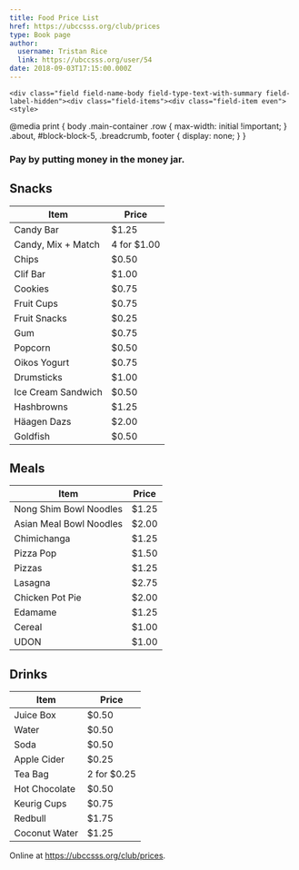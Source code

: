 ```yaml
---
title: Food Price List 
href: https://ubccsss.org/club/prices
type: Book page
author:
  username: Tristan Rice
  link: https://ubccsss.org/user/54
date: 2018-09-03T17:15:00.000Z
---
```



    <div class="field field-name-body field-type-text-with-summary field-label-hidden"><div class="field-items"><div class="field-item even"><style>
@media print {
body .main-container  .row {
max-width: initial !important;
}
.about, #block-block-5, .breadcrumb, footer {
display: none;
}
}

</style><h3>Pay by putting money in the money jar.</h3>
<div class="row">
<div class="col-md-6 col-xs-6">
<h2>Snacks</h2>
<table class="table table-striped table-hover" style="width: 100%">
<thead>
<tr>
<th>Item</th>
<th style="width:1px">Price</th>
</tr>
</thead>
<tbody>
<tr>
<td>Candy Bar</td>
<td>$1.25</td>
</tr>
<tr>
<td>Candy, Mix + Match</td>
<td style="white-space: nowrap;">4 for $1.00</td>
</tr>
<tr>
<td>Chips</td>
<td>$0.50</td>
</tr>
<tr>
<td>Clif Bar</td>
<td>$1.00</td>
</tr>
<tr>
<td>Cookies</td>
<td>$0.75</td>
</tr>
<tr>
<td>Fruit Cups</td>
<td>$0.75</td>
</tr>
<tr>
<td>Fruit Snacks</td>
<td>$0.25</td>
</tr>
<!-- <tr><td>Granola Bar (Nature Valley, Kellogg's)</td><td>$0.50</td></tr> --><tr>
<td>Gum</td>
<td>$0.75</td>
</tr>
<tr>
<td>Popcorn</td>
<td>$0.50</td>
</tr>
<tr>
<td>Oikos Yogurt</td>
<td>$0.75</td>
</tr>
<tr>
<td>Drumsticks</td>
<td>$1.00</td>
</tr>
<tr>
<td>Ice Cream Sandwich</td>
<td>$0.50</td>
</tr>
<tr>
<td>Hashbrowns</td>
<td>$1.25</td>
</tr>
<tr>
<td>H&#xE4;agen Dazs</td>
<td>$2.00</td>
</tr>
<tr>
<td>Goldfish</td>
<td>$0.50</td>
</tr>
</tbody>
</table>
</div>
<div class="col-md-6 col-xs-6">
<h2>Meals</h2>
<table class="table table-striped table-hover" style="width: 100%">
<thead>
<tr>
<th>Item</th>
<th style="width:1px">Price</th>
</tr>
</thead>
<tbody>
<tr>
<td>Nong Shim Bowl Noodles</td>
<td>$1.25</td>
</tr>
<tr>
<td>Asian Meal Bowl Noodles</td>
<td>$2.00</td>
</tr>
<!-- <tr><td>Burrito</td><td>$0.75</td></tr> --><tr>
<td>Chimichanga</td>
<td>$1.25</td>
</tr>
<tr>
<td>Pizza Pop</td>
<td>$1.50</td>
</tr>
<tr>
<td>Pizzas</td>
<td>$1.25</td>
</tr>
<tr>
<td>Lasagna</td>
<td>$2.75</td>
</tr>
<tr>
<td>Chicken Pot Pie</td>
<td>$2.00</td>
</tr>
<tr>
<td>Edamame</td>
<td>$1.25</td>
</tr>
<tr>
<td>Cereal</td>
<td>$1.00</td>
</tr>
<tr>
<td>UDON</td>
<td>$1.00</td>
</tr>
</tbody>
</table>
<h2>Drinks</h2>
<table class="table table-striped table-hover" style="width: 100%">
<thead>
<tr>
<th>Item</th>
<th style="width:1px">Price</th>
</tr>
</thead>
<tbody>
<!-- <tr><td>Energy Drink</td><td>$2.50</td></tr> --><tr>
<td>Juice Box</td>
<td>$0.50</td>
</tr>
<tr>
<td>Water</td>
<td>$0.50</td>
</tr>
<tr>
<td>Soda</td>
<td>$0.50</td>
</tr>
<tr>
<td>Apple Cider</td>
<td>$0.25</td>
</tr>
<!-- <tr><td>Mango Juice</td><td>$0.75</td></tr> --><tr>
<td>Tea Bag</td>
<td style="white-space: nowrap;">2 for $0.25</td>
</tr>
<!-- <tr><td>Soylent (Regular)</td><td>$3.50</td></tr> --><!-- <tr><td>Soylent (Flavored)</td><td>$3.75</td></tr> --><tr>
<td>Hot Chocolate</td>
<td>$0.50</td>
</tr>
<tr>
<td>Keurig Cups</td>
<td>$0.75</td>
</tr>
<tr>
<td>Redbull</td>
<td>$1.75</td>
</tr>
<tr>
<td>Coconut Water</td>
<td>$1.25</td>
</tr>
</tbody>
</table>
</div>
</div>
<p>Online at <a href="https://ubccsss.org/club/prices">https://ubccsss.org/club/prices</a>.</p>
</div></div></div>    <footer>
          </footer>
    